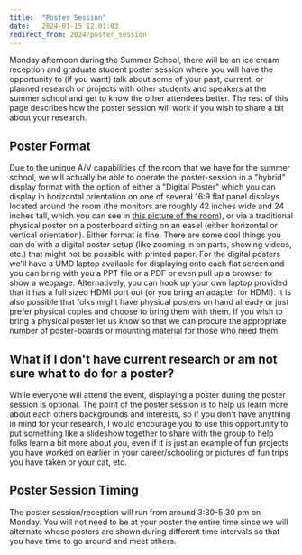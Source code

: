 ```yaml
---
title:  "Poster Session"
date:   2024-01-15 12:01:03
redirect_from: 2024/poster_session
---
```


Monday afternoon during the Summer School, there will be an ice cream reception and graduate student poster session where you will have the opportunity to (if you want) talk about some of your past, current, or planned research or projects with other students and speakers at the summer school and get to know the other attendees better. The rest of this page describes how the poster session will work if you wish to share a bit about your research.

## Poster Format
Due to the unique A/V capabilities of the room that we have for the summer school, we will actually be able to operate the poster-session in a "hybrid" display format with the option of either a "Digital Poster" which you can display in horizontal orientation on one of several 16:9 flat panel displays located around the room (the monitors are roughly 42 inches wide and 24 inches tall, which you can see in [this picture of the room](https://25live.collegenet.com/25live/data/umd/run/image?image_id=310&caller=S25ImageDao.getUrl-pro)), or via a traditional physical poster on a posterboard sitting on an easel (either horizontal or vertical orientation). Either format is fine. There are some cool things you can do with a digital poster setup (like zooming in on parts, showing videos, etc.) that might not be possible with printed paper. For the digital posters we'll have a UMD laptop available for displaying onto each flat screen and you can bring with you a PPT file or a PDF or even pull up a browser to show a webpage. Alternatively, you can hook up your own laptop provided that it has a full sized HDMI port out (or you bring an adapter for HDMI). It is also possible that folks might have physical posters on hand already or just prefer physical copies and choose to bring them with them. If you wish to bring a physical poster let us know so that we can procure the appropriate number of poster-boards or mounting material for those who need them.

## What if I don't have current research or am not sure what to do for a poster?
While everyone will attend the event, displaying a poster during the poster session is optional. The point of the poster session is to help us learn more about each others backgrounds and interests, so if you don't have anything in mind for your research, I would encourage you to use this opportunity to put something like a slideshow together to share with the group to help folks learn a bit more about you, even if it is just an example of fun projects you have worked on earlier in your career/schooling or pictures of fun trips you have taken or your cat, etc.

## Poster Session Timing
The poster session/reception will run from around 3:30-5:30 pm on Monday. You will not need to be at your poster the entire time since we will alternate whose posters are shown during different time intervals so that you have time to go around and meet others.
